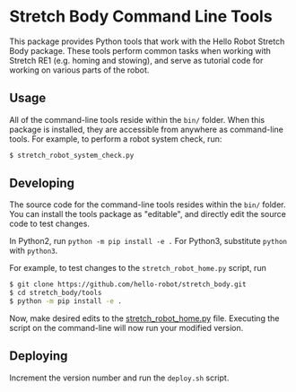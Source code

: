 Stretch Body Command Line Tools
===============================

This package provides Python tools that work with the Hello Robot Stretch Body package. These tools perform common tasks when working with Stretch RE1 (e.g. homing and stowing), and serve as tutorial code for working on various parts of the robot.

Usage
-----

All of the command-line tools reside within the `bin/` folder. When this package is installed, they are accessible from anywhere as command-line tools. For example, to perform a robot system check, run:

```bash
$ stretch_robot_system_check.py
```

Developing
----------

The source code for the command-line tools resides within the `bin/` folder. You can install the tools package as "editable", and directly edit the source code to test changes.

In Python2, run `python -m pip install -e .` For Python3, substitute `python` with `python3`.

For example, to test changes to the  `stretch_robot_home.py` script, run

```bash
$ git clone https://github.com/hello-robot/stretch_body.git
$ cd stretch_body/tools
$ python -m pip install -e .
```

Now, make desired edits to the [stretch_robot_home.py](./bin/stretch_robot_home.py) file. Executing the script on the command-line will now run your modified version.

Deploying
---------

Increment the version number and run the `deploy.sh` script.
